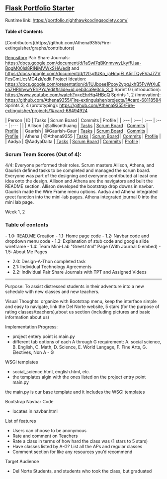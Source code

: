 ## [Flask Portfolio Starter](https://nighthawkcodingsociety.com/projectsearch/details/Flask%20Portfolio%20Starter)
Runtime link: https://portfolio.nighthawkcodingsociety.com/


<h4>Table of Contents</h4>
[Contributors](https://github.com/Athena9355/Fire-extinguisher/graphs/contributors)

[Repository](https://github.com/Athena9355/Fire-extinguisher/projects/1)
Pair Share Journals: https://docs.google.com/document/d/1aSwI7qBKnmvwyLkyffUaa-BpgM00lsl8RINiMVWxSHA/edit and https://docs.google.com/document/d/12fsg1UKn_jaHmgELA5jITQyEVaJ7ZVFesGmUcsMG4zk/edit
Project Ideation: https://docs.google.com/presentation/d/1UJboee1Pooy2vpqJxhB5FvWtXuExaZHRhhywYRlrPYc/edit#slide=id.geb3ca9e0cb_3_0
Sprint 0 (introduction): https://www.youtube.com/watch?v=cEhrHq4HBoQ
Sprints 1, 2 (innovation): https://github.com/Athena9355/Fire-extinguisher/projects/1#card-68118584
Sprints 3, 4 (prototyping): https://github.com/Athena9355/Fire-extinguisher/projects/1#card-68494924

| Person      |  ID   | Tasks  | Scrum Board  | Commits  |  Profile  |
| :---        |  :--- | :---   | :---         |  :---    |           |
| Allison     | @allisonthuang | [Tasks](https://github.com/Athena9355/Fire-extinguisher/issues?q=assignee%3Aallisonthuang+is%3Aopen) | [Scrum Board](https://github.com/Athena9355/Fire-extinguisher/projects/1?card_filter_query=assignee%3Aallisonthuang) | [Commits](https://github.com/Athena9355/Fire-extinguisher/commits?author=allisonthuang) | [Profile](https://github.com/allisonthuang) |
| Gaurish     | @Gaurish-Gaur  | [Tasks](https://github.com/Athena9355/Fire-extinguisher/issues?q=assignee%3AGaurish-Gaur+is%3Aopen) | [Scrum Board](https://github.com/Athena9355/Fire-extinguisher/projects/1?card_filter_query=assignee%3Agaurish-gaur) | [Commits](https://github.com/Athena9355/Fire-extinguisher/commits?author=Gaurish-Gaur) | [Profile](https://github.com/Gaurish-Gaur) |
| Athena      | @Athena9355  |  [Tasks](https://github.com/Athena9355/Fire-extinguisher/issues?q=assignee%3AAthena9355+is%3Aopen   ) | [Scrum Board](https://github.com/Athena9355/Fire-extinguisher/projects/1?card_filter_query=assignee%3Aathena9355r)  | [Commits](https://github.com/Athena9355/Fire-extinguisher/commits?author=Athena9355) | [Profile](https://github.com/Athena9355) |
| Aadya       | @AadyaDaita  | [Tasks](https://github.com/Athena9355/Fire-extinguisher/issues?q=is%3Aopen) | [Scrum Board](https://github.com/Athena9355/Fire-extinguisher/projects/1?card_filter_query=assignee%3Aaadyadaita)  | [Commits](https://github.com/Athena9355/Fire-extinguisher/commits?author=AadyaDaita) | [Profile](https://github.com/AadyaDaita) |


<h3>Scrum Team Scores (Out of 4):</h3>
4/4: Everyone performed their roles. Scrum masters Allison, Athena,
and Gaurish defined tasks to be completed and managed the scrum board.
Everyone was part of the designing and everyone contributed at least one idea onto the design.
Allison and Athena are the navigators and built the README section. Allison developed the bootstrap drop downs in navbar.
Gaurish made the Wire Frame menu options. Aadya and Athena integrated greet function into the mini-lab pages.
Athena integrated journal 0 into the mini lab page.

Week 1, 2
<h3>Table of contents</h3>
- 1.0: READ.ME Creation
- 1.1: Home page code
- 1.2: Navbar code and dropdown menu code
- 1.3: Explanation of stub code and google slide wireframe
- 1.4: Team Mini-Lab "Greet.html" Page (With Journal 0 embed)
- 1.5: About Me Pages

- 2.0: Design-A-Thon completed task
- 2.1: Individual Technology Agreements
- 2.2: Individual Pair Share Journals with TPT and Assigned Videos

***
Purpose: To assist distressed students in their adventure into a new schedule with new classes and new teachers.

Visual Thoughts: organize with Bootstrap menu, keep the interface simple and easy to navigate, link the Del Norte website, 5 stars (for the purpose of rating classes/teachers),about us section (including pictures and basic information about us)

Implementation Progress: 
- project entery point is main.py
- different tab options of each A through G requirement: A. social science, B. English, C. Math, D. Science, E. World Langage, F. Fine Arts, G. Electives, Non A - G

WSGI templates
- social_science.html, english.html, etc.
- the templates algin with the ones listed on the project entry point main.py

the main.py is our base template and it includes the WSGI templates

Bootstrap Navbar Code
- locates in navbar.html

List of features
- Users can choose to be anonymous
- Rate and comment on Teachers
- Rate a class in terms of how hard the class was (1 stars to 5 stars)
- Have classes listed by A-G? List all the APs and regular classes
- Comment section for like any resources you’d recommend

Target Audience
- Del Norte Students, and students who took the class, but graduated
